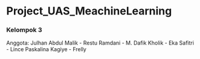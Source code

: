 # Project_UAS_MeachineLearning
### Kelompok 3 
Anggota: Julhan Abdul Malik - Restu Ramdani - M. Dafik Kholik - Eka Safitri - Lince Paskalina Kagiye - Frelly
